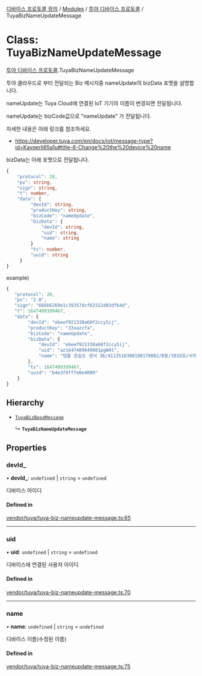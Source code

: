 [디바이스 프로토콜 정의](../README.md) / [Modules](../modules.md) / [투야 디바이스 프로토콜](../modules/___________.md) / TuyaBizNameUpdateMessage

# Class: TuyaBizNameUpdateMessage

[투야 디바이스 프로토콜](../modules/___________.md).TuyaBizNameUpdateMessage

투야 클라우드로 부터 전달되는 Biz 메시지중 nameUpdate의 bizData 포멧을 설명합니다.

nameUpdate는 Tuya Cloud에 연결된 IoT 기기의 이름이 변경되면 전달됩니다.

nameUpdate는 bizCode값으로 "nameUpdate" 가 전달됩니다.

자세한 내용은 아래 링크를 참조하세요.
* https://developer.tuya.com/en/docs/iot/message-type?id=Kavqerli65a1u#title-6-Change%20the%20device%20name

bizData는 아래 포멧으로 전달됩니다.
```typescript
{
    "protocol": 20,
    "pv": string,
    "sign": string,
    "t": number,
    "data": {
         "devId": string,
         "productKey": string,
         "bizCode": "nameUpdate",
         "bizData": {
             "devId": string,
             "uid": string,
             "name": string
         }
         "ts": number,
         "uuid": string
     }
}
```

example)
 ```typescript
{
    "protocol": 20,
    "pv": "2.0",
    "sign": "666b6269e1c39357dcf63322d03dfb4d",
    "t": 1647409399467,
    "data": {
         "devId": "ebeef921338a60f2ccy5ij",
         "productKey": "33uazzfa",
         "bizCode": "nameUpdate",
         "bizData": {
             "devId": "ebeef921338a60f2ccy5ij",
             "uid": "az1647409049981pgW4t",
             "name": "텐플 온습도 센서 36/4113510300100170002/B동/3010호/서재현"
         },
         "ts": 1647409399467,
         "uuid": "b4e3f9fffe0e4009"
     }
}
```

## Hierarchy

- [`TuyaBizBaseMessage`](__________.TuyaBizBaseMessage.md)

  ↳ **`TuyaBizNameUpdateMessage`**

## Properties

### devId\_

• **devId\_**: `undefined` \| `string` = `undefined`

디바이스 아이디

#### Defined in

[vendor/tuya/tuya-biz-nameupdate-message.ts:65](https://github.com/zigbang/iot/blob/43523cfa/packages/ziot-bridge/tuya/zthing-message-converter/lib/messages/vendor/tuya/tuya-biz-nameupdate-message.ts#L65)

___

### uid

• **uid**: `undefined` \| `string` = `undefined`

디바이스에 연결된 사용자 아이디

#### Defined in

[vendor/tuya/tuya-biz-nameupdate-message.ts:70](https://github.com/zigbang/iot/blob/43523cfa/packages/ziot-bridge/tuya/zthing-message-converter/lib/messages/vendor/tuya/tuya-biz-nameupdate-message.ts#L70)

___

### name

• **name**: `undefined` \| `string` = `undefined`

디바이스 이름(수정된 이름)

#### Defined in

[vendor/tuya/tuya-biz-nameupdate-message.ts:75](https://github.com/zigbang/iot/blob/43523cfa/packages/ziot-bridge/tuya/zthing-message-converter/lib/messages/vendor/tuya/tuya-biz-nameupdate-message.ts#L75)
